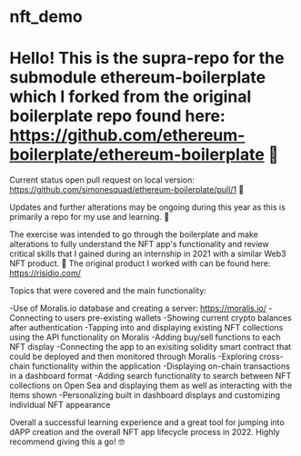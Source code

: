 # nft_demo

# Hello! This is the supra-repo for the submodule ethereum-boilerplate which I forked from the original boilerplate repo found here: https://github.com/ethereum-boilerplate/ethereum-boilerplate 🦾

Current status open pull request on local version: https://github.com/simonesquad/ethereum-boilerplate/pull/1 👀

Updates and further alterations may be ongoing during this year as this is primarily a repo for my use and learning. 🌻

The exercise was intended to go through the boilerplate and make alterations to fully understand the NFT app's functionality and review critical skills that I gained during an internship in 2021 with a similar Web3 NFT product. 💅
The original product I worked with can be found here: https://risidio.com/

Topics that were covered and the main functionality:

-Use of Moralis.io database and creating a server: https://moralis.io/
-Connecting to users pre-existing wallets
-Showing current crypto balances after authentication
-Tapping into and displaying existing NFT collections using the API functionality on Moralis
-Adding buy/sell functions to each NFT display
-Connecting the app to an exisiting solidity smart contract that could be deployed and then monitored through Moralis
-Exploring cross-chain functionality within the application
-Displaying on-chain transactions in a dashboard format
-Adding search functionality to search between NFT collections on Open Sea and displaying them as well as interacting with the items shown
-Personalizing built in dashboard displays and customizing individual NFT appearance

Overall a successful learning experience and a great tool for jumping into dAPP creation and the overall NFT app lifecycle process in 2022. Highly recommend giving this a go! 🤓

